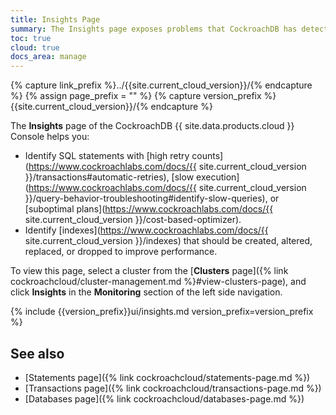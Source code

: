 ```yaml
---
title: Insights Page
summary: The Insights page exposes problems that CockroachDB has detected in your workloads and schemas.
toc: true
cloud: true
docs_area: manage
---
```


{% capture link_prefix %}../{{site.current_cloud_version}}/{% endcapture %}
{% assign page_prefix = "" %}
{% capture version_prefix %}{{site.current_cloud_version}}/{% endcapture %}

The **Insights** page of the CockroachDB {{ site.data.products.cloud }} Console helps you:

- Identify SQL statements with [high retry counts](https://www.cockroachlabs.com/docs/{{ site.current_cloud_version }}/transactions#automatic-retries), [slow execution](https://www.cockroachlabs.com/docs/{{ site.current_cloud_version }}/query-behavior-troubleshooting#identify-slow-queries), or [suboptimal plans](https://www.cockroachlabs.com/docs/{{ site.current_cloud_version }}/cost-based-optimizer).
- Identify [indexes](https://www.cockroachlabs.com/docs/{{ site.current_cloud_version }}/indexes) that should be created, altered, replaced, or dropped to improve performance.

To view this page, select a cluster from the [**Clusters** page]({% link cockroachcloud/cluster-management.md %}#view-clusters-page), and click **Insights** in the **Monitoring** section of the left side navigation.

{% include {{version_prefix}}ui/insights.md version_prefix=version_prefix %}

## See also

- [Statements page]({% link cockroachcloud/statements-page.md %})
- [Transactions page]({% link cockroachcloud/transactions-page.md %})
- [Databases page]({% link cockroachcloud/databases-page.md %})
